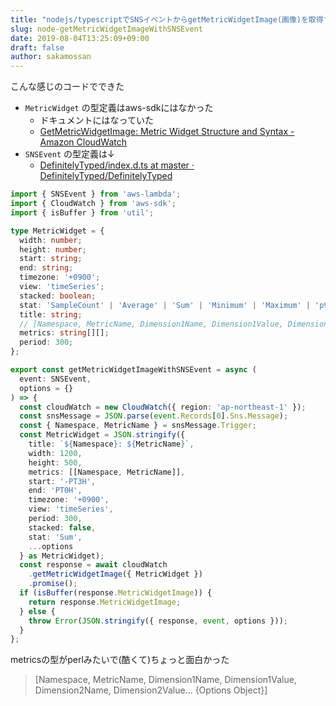 ```yaml
---
title: "nodejs/typescriptでSNSイベントからgetMetricWidgetImage(画像)を取得する"
slug: node-getMetricWidgetImageWithSNSEvent
date: 2019-08-04T13:25:09+09:00
draft: false
author: sakamossan
---
```


こんな感じのコードでできた

- `MetricWidget` の型定義はaws-sdkにはなかった
  - ドキュメントにはなっていた
  - [GetMetricWidgetImage: Metric Widget Structure and Syntax - Amazon CloudWatch](https://docs.aws.amazon.com/ja_jp/AmazonCloudWatch/latest/APIReference/CloudWatch-Metric-Widget-Structure.html)
- `SNSEvent` の型定義は↓
  - [DefinitelyTyped/index.d.ts at master · DefinitelyTyped/DefinitelyTyped](https://github.com/DefinitelyTyped/DefinitelyTyped/blob/master/types/aws-lambda/index.d.ts#L206)

```ts
import { SNSEvent } from 'aws-lambda';
import { CloudWatch } from 'aws-sdk';
import { isBuffer } from 'util';

type MetricWidget = {
  width: number;
  height: number;
  start: string;
  end: string;
  timezone: '+0900';
  view: 'timeSeries';
  stacked: boolean;
  stat: 'SampleCount' | 'Average' | 'Sum' | 'Minimum' | 'Maximum' | 'p99';
  title: string;
  // [Namespace, MetricName, Dimension1Name, Dimension1Value, Dimension2Name, Dimension2Value... {Options Object}]
  metrics: string[][];
  period: 300;
};

export const getMetricWidgetImageWithSNSEvent = async (
  event: SNSEvent,
  options = {}
) => {
  const cloudWatch = new CloudWatch({ region: 'ap-northeast-1' });
  const snsMessage = JSON.parse(event.Records[0].Sns.Message);
  const { Namespace, MetricName } = snsMessage.Trigger;
  const MetricWidget = JSON.stringify({
    title: `${Namespace}: ${MetricName}`,
    width: 1200,
    height: 500,
    metrics: [[Namespace, MetricName]],
    start: '-PT3H',
    end: 'PT0H',
    timezone: '+0900',
    view: 'timeSeries',
    period: 300,
    stacked: false,
    stat: 'Sum',
    ...options
  } as MetricWidget);
  const response = await cloudWatch
    .getMetricWidgetImage({ MetricWidget })
    .promise();
  if (isBuffer(response.MetricWidgetImage)) {
    return response.MetricWidgetImage;
  } else {
    throw Error(JSON.stringify({ response, event, options }));
  }
};
```

metricsの型がperlみたいで(酷くて)ちょっと面白かった

> [Namespace, MetricName, Dimension1Name, Dimension1Value, Dimension2Name, Dimension2Value... {Options Object}]

